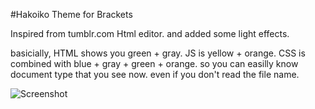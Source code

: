 #Hakoiko Theme for Brackets

Inspired from tumblr.com Html editor. and added some light effects. 

basicially, HTML shows you green + gray. JS is yellow + orange. CSS is combined with blue + gray + green + orange. so you can easilly know document type that you see now. even if you don't read the file name.

![Screenshot](https://raw.github.com/hakoiko/syntax-brackets-hakoiko/master/screenshot.gif)
